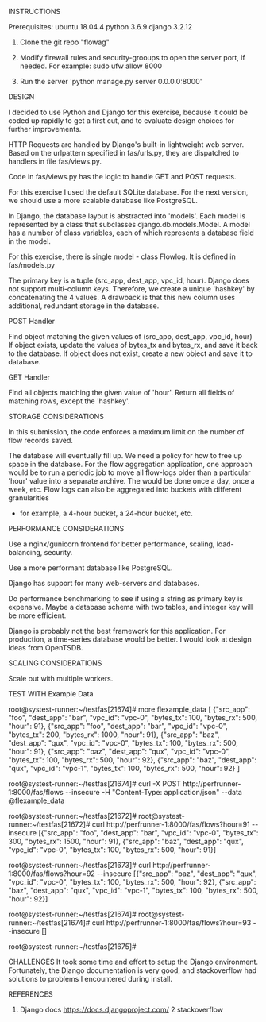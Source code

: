 
INSTRUCTIONS

Prerequisites:
    ubuntu 18.04.4
    python 3.6.9
    django 3.2.12

1. Clone the git repo "flowag"
2. Modify firewall rules and security-grooups to open the server port, if
   needed. 
   For example:
      sudo ufw allow 8000

3. Run the server
   'python manage.py server 0.0.0.0:8000'



DESIGN

I decided to use Python and Django for this exercise, because it could be 
coded up rapidly to get a first cut, and to evaluate design choices for further
improvements.

HTTP Requests are handled by Django's built-in lightweight web server. 
Based on the urlpattern specified in fas/urls.py, they are dispatched to
handlers in file fas/views.py.

Code in fas/views.py has the logic to handle GET and POST requests.

For this exercise I used the default SQLite database. For the next version, we
should use a more scalable database like PostgreSQL.

In Django, the database layout is abstracted into 'models'.
Each model is represented by a class that subclasses django.db.models.Model. 
A model has a number of class variables, each of which represents a database field in the model.

For this exercise, there is single model - class Flowlog.
It is defined in fas/models.py

The primary key is a tuple (src_app, dest_app, vpc_id, hour).
Django does not support multi-column keys. 
Therefore, we create a unique 'hashkey' by concatenating the 4 values.
A drawback is that this new column uses additional, redundant storage in the
database.

  POST Handler

  Find object matching the given values of (src_app, dest_app, vpc_id, hour)
  If object exists, update the values of bytes_tx and bytes_rx, and save it
  back to the database.
  If object does not exist, create a new object and save it to database.

 GET Handler

  Find all objects matching the given value of 'hour'.
  Return all fields of matching rows, except the 'hashkey'.

STORAGE CONSIDERATIONS

In this submission, the code enforces a maximum limit on the number of flow
records saved. 

The database will eventually fill up.
We need a policy for how to free up space in the database.
For the flow aggregation application, one approach would be to run a periodic
job to move all flow-logs older than a particular 'hour' value into a separate
archive. The would be done once a day,  once a week, etc.
Flow logs can also be aggregated into buckets with different granularities
- for example, a 4-hour bucket, a 24-hour bucket, etc.



PERFORMANCE CONSIDERATIONS

 Use a nginx/gunicorn frontend for better performance, scaling, load-balancing,
security.

 Use a more performant database like PostgreSQL.

 Django has support for many web-servers and databases.

 Do performance benchmarking to see if using a string as primary key is
expensive. Maybe a database schema with two tables, and integer key will be
more efficient.

Django is probably not the best framework for this application.
For production, a time-series database would be better.
I would look at design ideas from OpenTSDB.


SCALING CONSIDERATIONS

Scale out with multiple workers. 



TEST WITH Example Data

root@systest-runner:~/testfas[21674]# more flexample_data 
[
{"src_app": "foo", "dest_app": "bar", "vpc_id": "vpc-0", "bytes_tx": 100, "bytes_rx": 500, "hour": 91},
{"src_app": "foo", "dest_app": "bar", "vpc_id": "vpc-0", "bytes_tx": 200, "bytes_rx": 1000, "hour": 91},
{"src_app": "baz", "dest_app": "qux", "vpc_id": "vpc-0", "bytes_tx": 100, "bytes_rx": 500, "hour": 91}, 
{"src_app": "baz", "dest_app": "qux", "vpc_id": "vpc-0", "bytes_tx": 100, "bytes_rx": 500, "hour": 92}, 
{"src_app": "baz", "dest_app": "qux", "vpc_id": "vpc-1", "bytes_tx": 100, "bytes_rx": 500, "hour": 92}
]

root@systest-runner:~/testfas[21674]# curl -X POST http://perfrunner-1:8000/fas/flows --insecure -H "Content-Type: application/json" --data @flexample_data 

root@systest-runner:~/testfas[21672]# 
root@systest-runner:~/testfas[21672]# curl  http://perfrunner-1:8000/fas/flows?hour=91 --insecure 
[{"src_app": "foo", "dest_app": "bar", "vpc_id": "vpc-0", "bytes_tx": 300, "bytes_rx": 1500, "hour": 91}, {"src_app": "baz", "dest_app": "qux", "vpc_id": "vpc-0", "bytes_tx": 100, "bytes_rx": 500, "hour": 91}]

root@systest-runner:~/testfas[21673]# curl  http://perfrunner-1:8000/fas/flows?hour=92 --insecure 
[{"src_app": "baz", "dest_app": "qux", "vpc_id": "vpc-0", "bytes_tx": 100, "bytes_rx": 500, "hour": 92}, {"src_app": "baz", "dest_app": "qux", "vpc_id": "vpc-1", "bytes_tx": 100, "bytes_rx": 500, "hour": 92}]

root@systest-runner:~/testfas[21674]# 
root@systest-runner:~/testfas[21674]# curl  http://perfrunner-1:8000/fas/flows?hour=93 --insecure 
[]

root@systest-runner:~/testfas[21675]#











CHALLENGES
 It took some time and effort to setup the Django environment.
 Fortunately, the Django documentation is very good, and stackoverflow had
solutions to problems I encountered during install.



REFERENCES
 1. Django docs  https://docs.djangoproject.com/
 2 stackoverflow  
